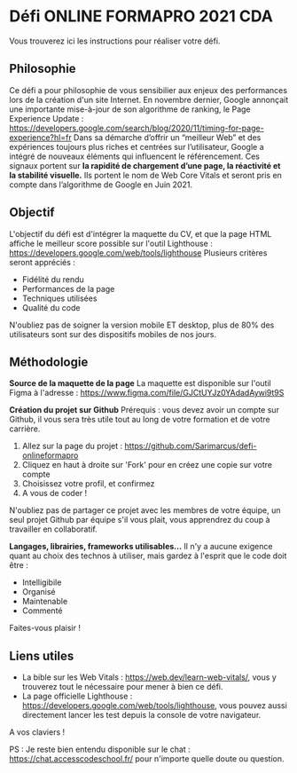 
# Défi ONLINE FORMAPRO 2021 CDA
Vous trouverez ici les instructions pour réaliser votre défi.

## Philosophie
Ce défi a pour philosophie de vous sensibilier aux enjeux des performances lors de la création d'un site Internet. 
En novembre dernier, Google annonçait une importante mise-à-jour de son algorithme de ranking, le Page Experience Update : https://developers.google.com/search/blog/2020/11/timing-for-page-experience?hl=fr
Dans sa démarche d’offrir un “meilleur Web” et des expériences toujours plus riches et centrées sur l’utilisateur, Google a intégré de nouveaux éléments qui influencent le référencement. Ces signaux portent sur **la rapidité de chargement d’une page, la réactivité et la stabilité visuelle.**  Ils portent le nom de Web Core Vitals et seront pris en compte dans l’algorithme de Google en Juin 2021.


## Objectif
L'objectif du défi est d'intégrer la maquette du CV, et que la page HTML affiche le meilleur score possible sur l'outil Lighthouse : https://developers.google.com/web/tools/lighthouse
Plusieurs critères seront appréciés : 

 - Fidélité du rendu
 - Performances de la page
 - Techniques utilisées
 - Qualité du code

N'oubliez pas de soigner la version mobile ET desktop, plus de 80% des utilisateurs sont sur des dispositifs mobiles de nos jours.  

## Méthodologie 

**Source de la maquette de la page**
La maquette est disponible sur l'outil Figma à l'adresse : https://www.figma.com/file/GJCtUYJz0YAdadAywi9t9S

**Création du projet sur Github**
Prérequis : vous devez avoir un compte sur Github, il vous sera très utile tout au long de votre formation et de votre carrière. 

 1. Allez sur la page du projet : https://github.com/Sarimarcus/defi-onlineformapro
 2. Cliquez en haut à droite sur 'Fork' pour en créez une copie sur votre compte
 3. Choisissez votre profil, et confirmez
 4. A vous de coder !

N'oubliez pas de partager ce projet avec les membres de votre équipe, un seul projet Github par équipe s'il vous plait, vous apprendrez du coup à travailler en collaboratif.

**Langages, librairies, frameworks utilisables...**
Il n'y a aucune exigence quant au choix des technos à utiliser, mais gardez à l'esprit que le code doit être :

 - Intelligibile 
 - Organisé
 - Maintenable 
 - Commenté

Faites-vous plaisir !

## Liens utiles

 - La bible sur les Web Vitals : https://web.dev/learn-web-vitals/, vous y trouverez tout le nécessaire pour mener à bien ce défi.
 - La page officielle Lighthouse : https://developers.google.com/web/tools/lighthouse, vous pouvez aussi directement lancer les test depuis la console de votre navigateur.

A vos claviers ! 

PS : Je reste bien entendu disponible sur le chat : https://chat.accesscodeschool.fr/ pour n'importe quelle doute ou question.
